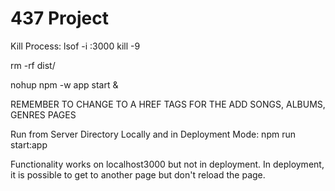# 437 Project

Kill Process:
lsof -i :3000
kill -9 <pid>

rm -rf dist/

nohup npm -w app start &

REMEMBER TO CHANGE TO A HREF TAGS FOR THE ADD SONGS, ALBUMS, GENRES PAGES

Run from Server Directory Locally and in Deployment Mode:
npm run start:app

Functionality works on localhost3000 but not in deployment. In deployment, it is possible to get to another page but don't reload the page. 
